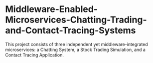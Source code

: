 # Middleware-Enabled-Microservices-Chatting-Trading-and-Contact-Tracing-Systems
This project consists of three independent yet middleware-integrated microservices: a Chatting System, a Stock Trading Simulation, and a Contact Tracing Application.
